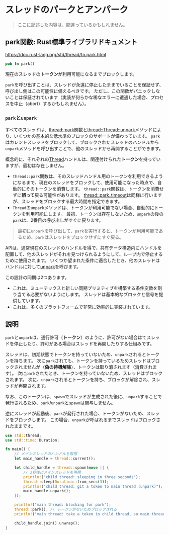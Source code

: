 # スレッドのパークとアンパーク

> ここに記述した内容は、間違っているかもしれません。

## park関数: Rust標準ライブラリドキュメント

<https://doc.rust-lang.org/std/thread/fn.park.html>

```rust
pub fn park()
```

現在のスレッドの**トークン**が利用可能になるまでブロックします。

`park`を呼び出すことは、スレッドが永遠に停止したままでいることを保証せず、呼び出し側はこの可能性に備えるべきです。
ただし、この関数がパニックしないことは保証されています（実装が何らかな稀なエラーに遭遇した場合、プロセスを中止（abort）するかもしれません）。

### `park`と`unpark`

すべてのスレッドは、[thread::park](https://doc.rust-lang.org/std/thread/fn.park.html)関数と[thread::Thread::unpark](https://doc.rust-lang.org/std/thread/struct.Thread.html#method.unpark)メソッドにより、いくつかの基本的な低水準のブロックのサポートが備わっています。
`park`はカレントスレッドをブロックして、ブロックされたスレッドのハンドルから`unpark`メソッドを呼び出すことで、他のスレッドから再開することができます。

概念的に、それぞれの[Thread](https://doc.rust-lang.org/std/thread/struct.Thread.html)ハンドルは、関連付けられた**トークン**を持っていますが、最初は存在しません。

- `thread::park`関数は、そのスレッドハンドル用のトークンを利用できるようになるまで、現在のスレッドをブロックして、使用可能になった時点で、自動的にそのトークンを消費します。
  `thread::park`関数は、トークンを消費せずに**誤って**戻る可能性があります。
  [thread::park_timeout](https://doc.rust-lang.org/std/thread/fn.park_timeout.html)は同様に行いますが、スレッドをブロックする最大時間を指定できます。
- `Thread`の`unpark`メソッドは、トークンが利用可能でない場合、自動的にトークンを利用可能にします。
  最初、トークンは存在しないため、`unpark`の後の`park`は、2番目の呼び出しがすぐに戻ります。

> 最初に`unpark`を呼び出して、`park`を実行すると、トークンが利用可能であるため、`park`はスレッドをブロックせずにすぐ戻る。

APIは、通常現在のスレッドのハンドルを得で、共有データ構造内にハンドルを配置して、他のスレッドがそれを見つけられるようにして、ループ内で停止するために使用されます。
いくつか望まれた条件に適合したとき、他のスレッドはハンドルに対して[unpark](https://doc.rust-lang.org/std/thread/struct.Thread.html#method.unpark)を呼びます。

この設計の同期は2つあります。

- これは、ミューテックスと新しい同期プリミティブを構築する条件変数を割り当てる必要がないようにします。
  スレッドは基本的なブロックと信号を提供しています。
- これは、多くのプラットフォームで非常に効率的に実装されています。

## 説明

`park`と`unpark`は、通行許可（**トークン**）のように、許可がない場合はてスレッドを停止したり、許可がある場合はスレッドを再開したりする仕組みです。

スレッドは、初期状態でトークンを持っていないため、`unpark`されるとトークンを持ちます。
次に`park`されても、トークンを持っているためスレッドはブロックされませんが（**偽の待機解除**）、トークンは取り消されます（消費されます）。
次に`park`されたとき、トークンを持っていないため、スレッドはブロックされます。
次に、`unpark`されるとトークンを持ち、ブロックが解除され、スレッドが再開されます。

なお、このトークンは、`spawn`でスレッドが生成された後に、`unpark`することで発行されるため、`park`/`unpark`と`spawn`は関与しません。

逆にスレッドが起動後、`park`が発行された場合、トークンがないため、スレッドをブロックします。
この場合、`unpark`が呼ばれるまでスレッドはブロックされたままです。

```rust
use std::thread;
use std::time::Duration;

fn main() {
    // メインスレッドのハンドルを取得
    let main_handle = thread::current();

    let child_handle = thread::spawn(move || {
        // 3秒後にメインスレッドを再開
        println!("child thread: sleeping in three seconds");
        thread::sleep(Duration::from_secs(3));
        println!("child thread: git a token to main thread (unpark)");
        main_handle.unpark();
    });

    println!("main thread: blocking for park");
    thread::park(); // トークンがないためブロックされる
    println!("main thread: take a token in child thread, so main thread is resumed");

    child_handle.join().unwrap();
}
```
